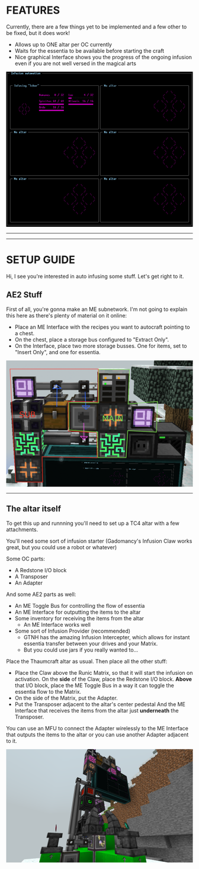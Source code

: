 # FEATURES

Currently, there are a few things yet to be implemented and a few other to be fixed, but it does work!

* Allows up to ONE altar per OC currently
* Waits for the essentia to be available before starting the craft
* Nice graphical Interface shows you the progress of the ongoing infusion even if you are not well versed in the magical arts

<img src="screen.png" alt="screen" width="720"/>

___
___

# SETUP GUIDE

Hi, I see you're interested in auto infusing some stuff.
Let's get right to it.

## AE2 Stuff

First of all, you're gonna make an ME subnetwork. I'm not going to explain this here as there's plenty of material on it online:
* Place an ME Interface with the recipes you want to autocraft pointing to a chest. 
* On the chest, place a storage bus configured to "Extract Only".
* On the Interface, place two more storage busses. One for items, set to "Insert Only", and one for essentia.

<img src="subnet.png" alt="subnet setup" width="720"/>

___

## The altar itself

To get this up and runnning you'll need to set up a TC4 altar with a few attachments. 

You'll need some sort of infusion starter (Gadomancy's Infusion Claw works great, but you could use a robot or whatever)

Some OC parts:
* A Redstone I/O block
* A Transposer
* An Adapter

And some AE2 parts as well: 
* An ME Toggle Bus for controlling the flow of essentia
* An ME Interface for outputting the items to the altar
* Some inventory for receiving the items from the altar
  * An ME Interface works well
* Some sort of Infusion Provider (recommended)
  * GTNH has the amazing Infusion Intercepter, which allows for instant essentia transfer between your drives and your Matrix.
  * But you could use jars if you really wanted to...

Place the Thaumcraft altar as usual.
Then place all the other stuff:

* Place the Claw above the Runic Matrix, so that it will start the infusion on activation. 
  On the **side** of the Claw, place the Redstone I/O block. 
  **Above** that I/O block, place the ME Toggle Bus in a way it can toggle the essentia flow to the Matrix.
* On the side of the Matrix, put the Adapter.
* Put the Transposer adjacent to the altar's center pedestal
  And the ME Interface that receives the items from the altar just **underneath** the Transposer.

You can use an MFU to connect the Adapter wirelessly to the ME Interface that outputs the items to the altar or you can use another Adapter adjacent to it.

<img src="altar.png" alt="altar setup" width="720"/>
